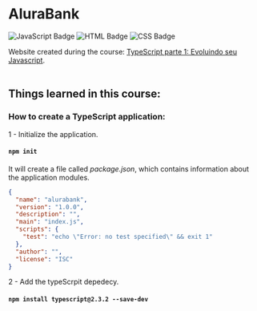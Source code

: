 # AluraBank

![JavaScript Badge](https://img.shields.io/badge/-JavaScript-F7DF1E?style=flat-square&logo=JavaScript&logoColor=white)
![HTML Badge](https://img.shields.io/badge/-HTML5-E34F26?style=flat-square&logo=html5&logoColor=white)
![CSS Badge](https://img.shields.io/badge/-CSS-1572B6?style=flat-square&logo=css3&logoColor=white)

Website created during the course: <a href="https://cursos.alura.com.br/course/typescript-parte1" tagret="blank_">TypeScript parte 1: Evoluindo seu Javascript</a>.
<br>
<br>
## Things learned in this course:
### How to create a TypeScript application:
1 - Initialize the application.
#### `npm init`
It will create a file called _package.json_, which contains information about the application modules.
```json
{
  "name": "alurabank",
  "version": "1.0.0",
  "description": "",
  "main": "index.js",
  "scripts": {
    "test": "echo \"Error: no test specified\" && exit 1"
  },
  "author": "",
  "license": "ISC"
}
```
2 - Add the typeScrpit depedecy.
<br>
#### `npm install typescript@2.3.2 --save-dev`
